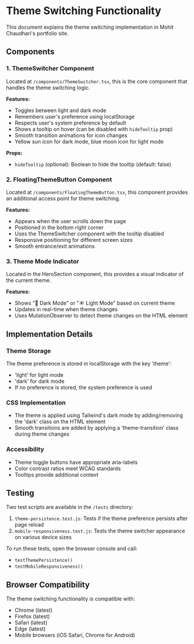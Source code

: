 # Theme Switching Functionality

This document explains the theme switching implementation in Mohit Chaudhari's portfolio site.

## Components

### 1. ThemeSwitcher Component

Located at `/components/ThemeSwitcher.tsx`, this is the core component that handles the theme switching logic.

**Features:**
- Toggles between light and dark mode
- Remembers user's preference using localStorage
- Respects user's system preference by default
- Shows a tooltip on hover (can be disabled with `hideTooltip` prop)
- Smooth transition animations for icon changes
- Yellow sun icon for dark mode, blue moon icon for light mode

**Props:**
- `hideTooltip` (optional): Boolean to hide the tooltip (default: false)

### 2. FloatingThemeButton Component

Located at `/components/FloatingThemeButton.tsx`, this component provides an additional access point for theme switching.

**Features:**
- Appears when the user scrolls down the page
- Positioned in the bottom right corner
- Uses the ThemeSwitcher component with the tooltip disabled
- Responsive positioning for different screen sizes
- Smooth entrance/exit animations

### 3. Theme Mode Indicator

Located in the HeroSection component, this provides a visual indicator of the current theme.

**Features:**
- Shows "🌙 Dark Mode" or "☀️ Light Mode" based on current theme
- Updates in real-time when theme changes
- Uses MutationObserver to detect theme changes on the HTML element

## Implementation Details

### Theme Storage

The theme preference is stored in localStorage with the key 'theme':
- 'light' for light mode
- 'dark' for dark mode
- If no preference is stored, the system preference is used

### CSS Implementation

- The theme is applied using Tailwind's dark mode by adding/removing the 'dark' class on the HTML element
- Smooth transitions are added by applying a 'theme-transition' class during theme changes

### Accessibility

- Theme toggle buttons have appropriate aria-labels
- Color contrast ratios meet WCAG standards
- Tooltips provide additional context

## Testing

Two test scripts are available in the `/tests` directory:

1. `theme-persistence.test.js`: Tests if the theme preference persists after page reload
2. `mobile-responsiveness.test.js`: Tests the theme switcher appearance on various device sizes

To run these tests, open the browser console and call:
- `testThemePersistence()`
- `testMobileResponsiveness()`

## Browser Compatibility

The theme switching functionality is compatible with:
- Chrome (latest)
- Firefox (latest)
- Safari (latest)
- Edge (latest)
- Mobile browsers (iOS Safari, Chrome for Android)
